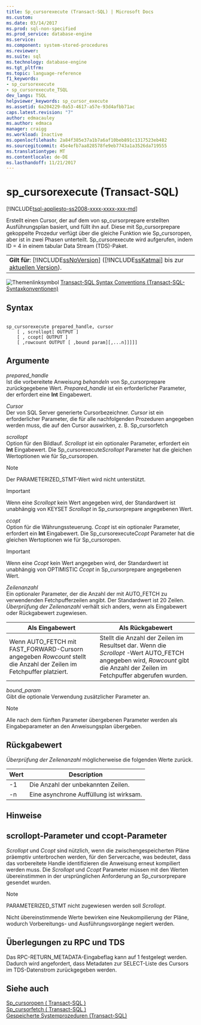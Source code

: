 ```yaml
---
title: Sp_cursorexecute (Transact-SQL) | Microsoft Docs
ms.custom: 
ms.date: 03/14/2017
ms.prod: sql-non-specified
ms.prod_service: database-engine
ms.service: 
ms.component: system-stored-procedures
ms.reviewer: 
ms.suite: sql
ms.technology: database-engine
ms.tgt_pltfrm: 
ms.topic: language-reference
f1_keywords:
- sp_cursorexecute
- sp_cursorexecute_TSQL
dev_langs: TSQL
helpviewer_keywords: sp_cursor_execute
ms.assetid: 6a204229-0a53-4617-a57e-93d4afbb71ac
caps.latest.revision: "7"
author: edmacauley
ms.author: edmaca
manager: craigg
ms.workload: Inactive
ms.openlocfilehash: 2a84f385e37a1b7a6af10beb891c1317523eb482
ms.sourcegitcommit: 45e4efb7aa828578fe9eb7743a1a3526da719555
ms.translationtype: MT
ms.contentlocale: de-DE
ms.lasthandoff: 11/21/2017
---
```

# <a name="spcursorexecute-transact-sql"></a>sp_cursorexecute (Transact-SQL)
[!INCLUDE[tsql-appliesto-ss2008-xxxx-xxxx-xxx-md](../../includes/tsql-appliesto-ss2008-xxxx-xxxx-xxx-md.md)]

  Erstellt einen Cursor, der auf dem von sp_cursorprepare erstellten Ausführungsplan basiert, und füllt ihn auf. Diese mit Sp_cursorprepare gekoppelte Prozedur verfügt über die gleiche Funktion wie Sp_cursoropen, aber ist in zwei Phasen unterteilt. Sp_cursorexecute wird aufgerufen, indem ID = 4 in einem tabular Data Stream (TDS)-Paket.  
  
||  
|-|  
|**Gilt für**: [!INCLUDE[ssNoVersion](../../includes/ssnoversion-md.md)] ([!INCLUDE[ssKatmai](../../includes/sskatmai-md.md)] bis zur [aktuellen Version](http://go.microsoft.com/fwlink/p/?LinkId=299658)).|  
  
 ![Themenlinksymbol](../../database-engine/configure-windows/media/topic-link.gif "Topic link icon") [Transact-SQL Syntax Conventions (Transact-SQL-Syntaxkonventionen)](../../t-sql/language-elements/transact-sql-syntax-conventions-transact-sql.md)  
  
## <a name="syntax"></a>Syntax  
  
```  
  
sp_cursorexecute prepared_handle, cursor  
    [ , scrollopt[ OUTPUT ]  
    [ , ccopt[ OUTPUT ]  
    [ ,rowcount OUTPUT [ ,bound param][,...n]]]]]  
```  
  
## <a name="arguments"></a>Argumente  
 *prepared_handle*  
 Ist die vorbereitete Anweisung *behandeln* von Sp_cursorprepare zurückgegebene Wert. *Prepared_handle* ist ein erforderlicher Parameter, der erfordert eine **Int** Eingabewert.  
  
 *Cursor*  
 Der von SQL Server generierte Cursorbezeichner. *Cursor* ist ein erforderlicher Parameter, die für alle nachfolgenden Prozeduren angegeben werden muss, die auf den Cursor auswirken, z. B. Sp_cursorfetch  
  
 *scrollopt*  
 Option für den Bildlauf. *Scrollopt* ist ein optionaler Parameter, erfordert ein **Int** Eingabewert. Die Sp_cursorexecute*Scrollopt* Parameter hat die gleichen Wertoptionen wie für Sp_cursoropen.  
  
> [!NOTE]  
>  Der PARAMETERIZED_STMT-Wert wird nicht unterstützt.  
  
> [!IMPORTANT]  
>  Wenn eine *Scrollopt* kein Wert angegeben wird, der Standardwert ist unabhängig von KEYSET *Scrollopt* in Sp_cursorprepare angegebenen Wert.  
  
 *ccopt*  
 Option für die Währungssteuerung. *Ccopt* ist ein optionaler Parameter, erfordert ein **Int** Eingabewert. Die Sp_cursorexecute*Ccopt* Parameter hat die gleichen Wertoptionen wie für Sp_cursoropen.  
  
> [!IMPORTANT]  
>  Wenn eine *Ccopt* kein Wert angegeben wird, der Standardwert ist unabhängig von OPTIMISTIC *Ccopt* in Sp_cursorprepare angegebenen Wert.  
  
 *Zeilenanzahl*  
 Ein optionaler Parameter, der die Anzahl der mit AUTO_FETCH zu verwendenden Fetchpufferzeilen angibt. Der Standardwert ist 20 Zeilen. *Überprüfung der Zeilenanzahl* verhält sich anders, wenn als Eingabewert oder Rückgabewert zugewiesen.  
  
|Als Eingabewert|Als Rückgabewert|  
|--------------------|---------------------|  
|Wenn AUTO_FETCH mit FAST_FORWARD-Cursorn angegeben *Rowcount* stellt die Anzahl der Zeilen im Fetchpuffer platziert.|Stellt die Anzahl der Zeilen im Resultset dar. Wenn die *Scrollopt* -Wert AUTO_FETCH angegeben wird, *Rowcount* gibt die Anzahl der Zeilen im Fetchpuffer abgerufen wurden.|  
  
 *bound_param*  
 Gibt die optionale Verwendung zusätzlicher Parameter an.  
  
> [!NOTE]  
>  Alle nach dem fünften Parameter übergebenen Parameter werden als Eingabeparameter an den Anweisungsplan übergeben.  
  
## <a name="code-return-value"></a>Rückgabewert  
 *Überprüfung der Zeilenanzahl* möglicherweise die folgenden Werte zurück.  
  
|Wert|Description|  
|-----------|-----------------|  
|-1|Die Anzahl der unbekannten Zeilen.|  
|-n|Eine asynchrone Auffüllung ist wirksam.|  
  
## <a name="remarks"></a>Hinweise  
  
## <a name="scrollopt-and-ccopt-parameters"></a>scrollopt-Parameter und ccopt-Parameter  
 *Scrollopt* und *Ccopt* sind nützlich, wenn die zwischengespeicherten Pläne präemptiv unterbrochen werden, für den Servercache, was bedeutet, dass das vorbereitete Handle identifizieren die Anweisung erneut kompiliert werden muss. Die *Scrollopt* und *Ccopt* Parameter müssen mit den Werten übereinstimmen in der ursprünglichen Anforderung an Sp_cursorprepare gesendet wurden.  
  
> [!NOTE]  
>  PARAMETERIZED_STMT nicht zugewiesen werden soll *Scrollopt*.  
  
 Nicht übereinstimmende Werte bewirken eine Neukompilierung der Pläne, wodurch Vorbereitungs- und Ausführungsvorgänge negiert werden.  
  
## <a name="rpc-and-tds-considerations"></a>Überlegungen zu RPC und TDS  
 Das RPC-RETURN_METADATA-Eingabeflag kann auf 1 festgelegt werden. Dadurch wird angefordert, dass Metadaten zur SELECT-Liste des Cursors im TDS-Datenstrom zurückgegeben werden.  
  
## <a name="see-also"></a>Siehe auch  
 [Sp_cursoropen &#40; Transact-SQL &#41;](../../relational-databases/system-stored-procedures/sp-cursoropen-transact-sql.md)   
 [Sp_cursorfetch &#40; Transact-SQL &#41;](../../relational-databases/system-stored-procedures/sp-cursorfetch-transact-sql.md)   
 [Gespeicherte Systemprozeduren &#40;Transact-SQL&#41;](../../relational-databases/system-stored-procedures/system-stored-procedures-transact-sql.md)  
  
  

